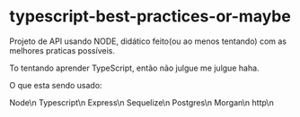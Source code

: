 # typescript-best-practices-or-maybe
Projeto de API usando NODE, didático feito(ou ao menos tentando) com as melhores praticas possíveis.

To tentando aprender TypeScript, então não julgue me julgue haha.

O que esta sendo usado:

Node\n
Typescript\n
Express\n
Sequelize\n
Postgres\n
Morgan\n
http\n
